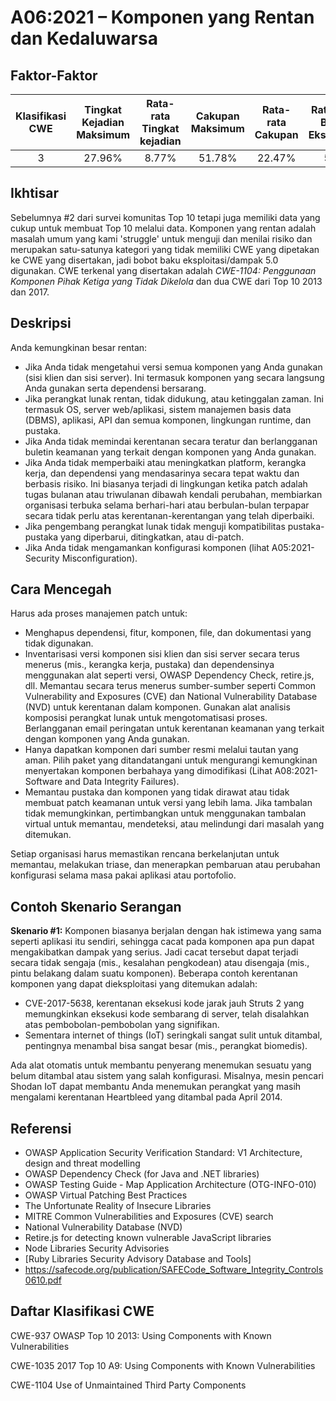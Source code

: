 # A06:2021 – Komponen yang Rentan dan Kedaluwarsa

## Faktor-Faktor

| Klasifikasi CWE | Tingkat Kejadian Maksimum | Rata-rata Tingkat kejadian | Cakupan Maksimum | Rata-rata Cakupan | Rata-rata Bobot Eksploitasi | Rata-rata Bobot Dampak | Total Kejadian | Total CVEs |
|:-------------:|:--------------------:|:--------------------:|:--------------:|:--------------:|:----------------------:|:---------------------:|:-------------------:|:------------:|
| 3           | 27.96%             | 8.77%              | 51.78%       | 22.47%       | 5.00                 | 5.00                | 30,457            | 0          |

## Ikhtisar

Sebelumnya #2 dari survei komunitas Top 10 tetapi juga memiliki data yang cukup untuk membuat Top 10 melalui data. Komponen yang rentan adalah masalah umum yang kami 'struggle' untuk menguji dan menilai risiko dan merupakan satu-satunya kategori yang tidak memiliki CWE yang dipetakan ke CWE yang disertakan, jadi bobot baku eksploitasi/dampak 5.0 digunakan. CWE terkenal yang disertakan adalah *CWE-1104: Penggunaan Komponen Pihak Ketiga yang Tidak Dikelola* dan dua CWE dari Top 10 2013 dan 2017.

## Deskripsi 

Anda kemungkinan besar rentan:

-   Jika Anda tidak mengetahui versi semua komponen yang Anda gunakan (sisi klien dan sisi server). Ini termasuk komponen yang secara langsung Anda gunakan serta dependensi bersarang.
-   Jika perangkat lunak rentan, tidak didukung, atau ketinggalan zaman. Ini termasuk OS, server web/aplikasi, sistem manajemen basis data (DBMS), aplikasi, API dan semua komponen, lingkungan runtime, dan pustaka.
-   Jika Anda tidak memindai kerentanan secara teratur dan berlangganan buletin keamanan yang terkait dengan komponen yang Anda gunakan.
-   Jika Anda tidak memperbaiki atau meningkatkan platform, kerangka kerja, dan dependensi yang mendasarinya secara tepat waktu dan berbasis risiko. Ini biasanya terjadi di lingkungan ketika patch adalah tugas bulanan atau triwulanan dibawah kendali perubahan, membiarkan organisasi terbuka selama berhari-hari atau berbulan-bulan terpapar secara tidak perlu atas kerentanan-kerentangan yang telah diperbaiki.
-   Jika pengembang perangkat lunak tidak menguji kompatibilitas pustaka-pustaka yang diperbarui, ditingkatkan, atau di-patch.
-   Jika Anda tidak mengamankan konfigurasi komponen (lihat A05:2021-Security Misconfiguration).

## Cara Mencegah

Harus ada proses manajemen patch untuk: 

-   Menghapus dependensi, fitur, komponen, file, dan dokumentasi yang tidak digunakan.
-   Inventarisasi versi komponen sisi klien dan sisi server secara terus menerus (mis., kerangka kerja, pustaka) dan dependensinya menggunakan alat seperti versi, OWASP Dependency Check, retire.js, dll. Memantau secara terus menerus sumber-sumber seperti Common Vulnerability and Exposures (CVE) dan National Vulnerability Database (NVD) untuk  kerentanan dalam komponen. Gunakan alat analisis komposisi perangkat lunak untuk mengotomatisasi proses. Berlangganan email peringatan untuk kerentanan keamanan yang terkait dengan komponen yang Anda gunakan.
-   Hanya dapatkan komponen dari sumber resmi melalui tautan yang aman. Pilih paket yang ditandatangani untuk mengurangi kemungkinan menyertakan komponen berbahaya yang dimodifikasi (Lihat A08:2021-Software and Data Integrity Failures).
-   Memantau pustaka dan komponen yang tidak dirawat atau tidak membuat patch keamanan untuk versi yang lebih lama. Jika tambalan tidak memungkinkan, pertimbangkan untuk menggunakan tambalan virtual untuk memantau, mendeteksi, atau melindungi dari masalah yang ditemukan.

Setiap organisasi harus memastikan rencana berkelanjutan untuk memantau, melakukan triase, dan menerapkan pembaruan atau perubahan konfigurasi selama masa pakai aplikasi atau portofolio.

## Contoh Skenario Serangan 

**Skenario #1:** Komponen biasanya berjalan dengan hak istimewa yang sama seperti aplikasi itu sendiri, sehingga cacat pada komponen apa pun dapat mengakibatkan dampak yang serius. Jadi cacat tersebut dapat terjadi secara tidak sengaja (mis., kesalahan pengkodean) atau disengaja (mis., pintu belakang dalam suatu komponen). Beberapa contoh kerentanan komponen yang dapat dieksploitasi yang ditemukan adalah:

-   CVE-2017-5638, kerentanan eksekusi kode jarak jauh Struts 2 yang memungkinkan eksekusi kode sembarang di server, telah disalahkan atas pembobolan-pembobolan yang signifikan.
-   Sementara internet of things (IoT) seringkali sangat sulit untuk ditambal, pentingnya menambal bisa sangat besar (mis., perangkat biomedis).

Ada alat otomatis untuk membantu penyerang menemukan sesuatu yang belum ditambal atau sistem yang salah konfigurasi. Misalnya, mesin pencari Shodan IoT dapat membantu Anda menemukan perangkat yang masih mengalami kerentanan Heartbleed yang ditambal pada April 2014.

## Referensi

-   OWASP Application Security Verification Standard: V1 Architecture, design and threat modelling
-   OWASP Dependency Check (for Java and .NET libraries)
-   OWASP Testing Guide - Map Application Architecture (OTG-INFO-010)
-   OWASP Virtual Patching Best Practices
-   The Unfortunate Reality of Insecure Libraries
-   MITRE Common Vulnerabilities and Exposures (CVE) search
-   National Vulnerability Database (NVD)
-   Retire.js for detecting known vulnerable JavaScript libraries
-   Node Libraries Security Advisories
-   [Ruby Libraries Security Advisory Database and Tools]
-   https://safecode.org/publication/SAFECode_Software_Integrity_Controls0610.pdf

## Daftar Klasifikasi CWE

CWE-937 OWASP Top 10 2013: Using Components with Known Vulnerabilities

CWE-1035 2017 Top 10 A9: Using Components with Known Vulnerabilities

CWE-1104 Use of Unmaintained Third Party Components
